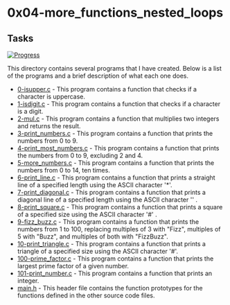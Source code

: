 # 0x04-more_functions_nested_loops

## Tasks

[![Progress](https://img.shields.io/badge/Progress-13%2F13-blue.svg)](https://shields.io/)

This directory contains several programs that I have created. Below is a list of the programs and a brief description of what each one does.

- [0-isupper.c](0-isupper.c) - This program contains a function that checks if a character is uppercase.
- [1-isdigit.c](1-isdigit.c) - This program contains a function that checks if a character is a digit.
- [2-mul.c](2-mul.c) - This program contains a function that multiplies two integers and returns the result.
- [3-print_numbers.c](3-print_numbers.c) - This program contains a function that prints the numbers from 0 to 9.
- [4-print_most_numbers.c](4-print_most_numbers.c) - This program contains a function that prints the numbers from 0 to 9, excluding 2 and 4.
- [5-more_numbers.c](5-more_numbers.c) - This program contains a function that prints the numbers from 0 to 14, ten times.
- [6-print_line.c](6-print*line.c) - This program contains a function that prints a straight line of a specified length using the ASCII character '*'.
- [7-print_diagonal.c](7-print_diagonal.c) - This program contains a function that prints a diagonal line of a specified length using the ASCII character '' .
- [8-print_square.c](8-print_square.c) - This program contains a function that prints a square of a specified size using the ASCII character '#' .
- [9-fizz_buzz.c](9-fizz_buzz.c) - This program contains a function that prints the numbers from 1 to 100, replacing multiples of 3 with "Fizz", multiples of 5 with "Buzz", and multiples of both with "FizzBuzz".
- [10-print_triangle.c](10-print_triangle.c) - This program contains a function that prints a triangle of a specified size using the ASCII character '#'.
- [100-prime_factor.c](100-prime_factor.c) - This program contains a function that prints the largest prime factor of a given number.
- [101-print_number.c](101-print_number.c) - This program contains a function that prints an integer.
- [main.h](main.h) - This header file contains the function prototypes for the functions defined in the other source code files.


